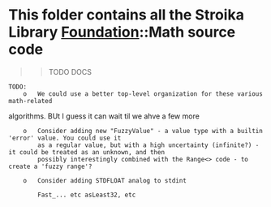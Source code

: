 # This folder contains all the Stroika Library [Foundation](../ReadMe.md)::Math source code

> > TODO DOCS

    TODO:
    	o	We could use a better top-level organization for these various math-related

algorithms. BUt I guess it can wait til we ahve a few more

    	o	Consider adding new "FuzzyValue" - a value type with a builtin 'error' value. You could use it
    		as a regular value, but with a high uncertainty (infinite?) - it could be treated as an unknown, and then
    		possibly interestingly combined with the Range<> code - to create a 'fuzzy range'?

    	o	Consider adding STDFLOAT analog to stdint

    		Fast_... etc asLeast32, etc
